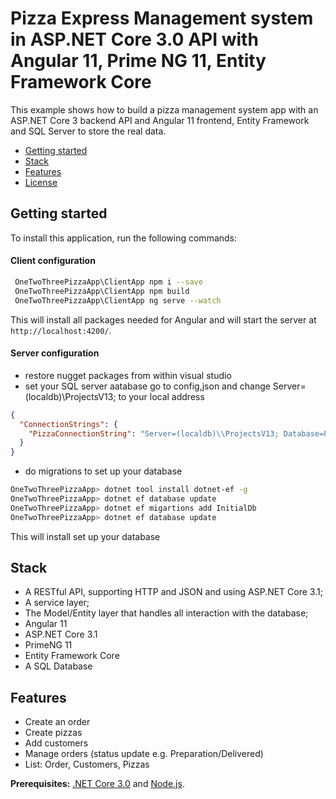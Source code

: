 # Pizza Express Management system in ASP.NET Core 3.0 API with Angular 11, Prime NG 11, Entity Framework Core

This example shows how to build a pizza management system app with an ASP.NET Core 3 backend API and Angular 11 frontend, Entity Framework and SQL Server to store the real data.

* [Getting started](#getting-started)
* [Stack](#stack)
* [Features](#features)
* [License](#license)


## Getting started

To install this application, run the following commands:

#### Client configuration

```bash
 OneTwoThreePizzaApp\ClientApp npm i --save
 OneTwoThreePizzaApp\ClientApp npm build
 OneTwoThreePizzaApp\ClientApp ng serve --watch
```

This will install all packages needed for Angular and will start the server at `http://localhost:4200/`.

#### Server configuration
* restore nugget packages from within visual studio
* set your SQL server aatabase  go to config,json and change Server=(localdb)\\ProjectsV13; to your local address

```json
{
  "ConnectionStrings": {
    "PizzaConnectionString": "Server=(localdb)\\ProjectsV13; Database=PizzaStoreDB; Trusted_Connection=True; Integrated Security=true; MultipleActiveResultSets=true"
  }
}
```
* do migrations to set up your database 
```bash
OneTwoThreePizzaApp> dotnet tool install dotnet-ef -g
OneTwoThreePizzaApp> dotnet ef database update
OneTwoThreePizzaApp> dotnet ef migartions add InitialDb
OneTwoThreePizzaApp> dotnet ef database update
```
This will install set up your database

## Stack

* A RESTful API, supporting HTTP and JSON and using ASP.NET Core 3.1;
*  A service layer;
* The Model/Entity layer that handles all interaction with the database;
*  Angular 11
*  ASP.NET Core 3.1
* PrimeNG 11
*  Entity Framework Core
*  A SQL Database


## Features
* Create an order
*  Create pizzas
* Add customers
*  Manage orders (status update e.g. Preparation/Delivered)
*  List: Order, Customers, Pizzas

**Prerequisites:** [.NET Core 3.0](https://dot.net/core) and [Node.js](https://nodejs.org/).




